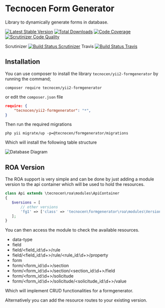 Tecnocen Form Generator
=======================

Library to dynamically generate forms in database.

[![Latest Stable Version](https://poser.pugx.org/tecnocen/yii2-formgenerator/v/stable)](https://packagist.org/packages/tecnocen/yii2-formgenerator)
[![Total Downloads](https://poser.pugx.org/tecnocen/yii2-formgenerator/downloads)](https://packagist.org/packages/tecnocen/yii2-formgenerator)
[![Code Coverage](https://scrutinizer-ci.com/g/tecnocen-com/yii2-formgenerator/badges/coverage.png?b=master)](https://scrutinizer-ci.com/g/tecnocen-com/yii2-formgenerator/?branch=master)
[![Scrutinizer Code Quality](https://scrutinizer-ci.com/g/tecnocen-com/yii2-formgenerator/badges/quality-score.png?b=master)](https://scrutinizer-ci.com/g/tecnocen-com/yii2-formgenerator/?branch=master)

Scrutinizer [![Build Status Scrutinizer](https://scrutinizer-ci.com/g/tecnocen-com/yii2-formgenerator/badges/build.png?b=master&style=flat)](https://scrutinizer-ci.com/g/tecnocen-com/yii2-formgenerator/build-status/master)
Travis [![Build Status Travis](https://travis-ci.org/tecnocen-com/yii2-formgenerator.svg?branch=master&style=flat?style=for-the-badge)](https://travis-ci.org/tecnocen-com/yii2-formgenerator)

Installation
-----------

You can use composer to install the library `tecnocen/yii2-formgenerator` by running
the command;

`composer require tecnocen/yii2-formgenerator`

or edit the `composer.json` file

```json
require: {
    "tecnocen/yii2-formgenerator": "*",
}
```

Then run the required migrations

`php yii migrate/up -p=@tecnocen/formgenerator/migrations`

Which will install the following table structure

![Database Diagram](diagram.png)


ROA Version
-----------

The ROA support is very simple and can be done by just adding a module version
to the api container which will be used to hold the resources.

```php
class Api extends \tecnocen\roa\modules\ApiContainer
{
   $versions = [
       // other versions
       'fg1' => ['class' => 'tecnocen\formgenerator\roa\modules\Version'],
   ];
}
```

You can then access the module to check the available resources.

- data-type
- field
- field/<field_id:\d+>/rule
- field/<field_id:\d+>/rule/<rule_id:\d+>/property
- form
- form/<form_id:\d+>/section
- form/<form_id:\d+>/section/<section_id:\d+>/field
- form/<form_id:\d+>/solicitude
- form/<form_id:\d+>/solicitude/<solicitude_id:\d+>/value

Which will implement CRUD functionalities for a formgenerator.

Alternatively you can add the resource routes to your existing version.
